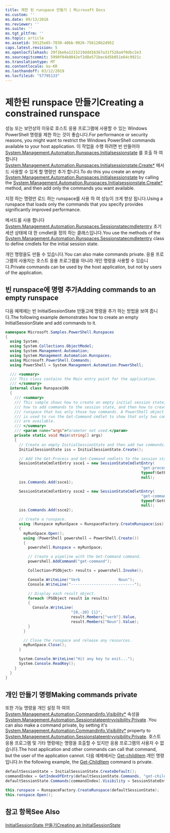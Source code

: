 ```yaml
---
title: 제한 된 runspace 만들기 | Microsoft Docs
ms.custom: ''
ms.date: 09/13/2016
ms.reviewer: ''
ms.suite: ''
ms.tgt_pltfrm: ''
ms.topic: article
ms.assetid: 59125e65-7030-40bb-9926-756120b2d952
caps.latest.revision: 5
ms.openlocfilehash: 29f1be6a1215219ddd16367a31f528a4f0dbc2e3
ms.sourcegitcommit: 5990f04b8042ef2d8e571bec6d5b051e64c9921c
ms.translationtype: MT
ms.contentlocale: ko-KR
ms.lasthandoff: 03/12/2019
ms.locfileid: "57795133"
---
```

# <a name="creating-a-constrained-runspace"></a><span data-ttu-id="e44dd-102">제한된 runspace 만들기</span><span class="sxs-lookup"><span data-stu-id="e44dd-102">Creating a constrained runspace</span></span>

<span data-ttu-id="e44dd-103">성능 또는 보안상의 이유로 호스트 응용 프로그램에 사용할 수 있는 Windows PowerShell 명령을 제한 하는 것이 좋습니다.</span><span class="sxs-lookup"><span data-stu-id="e44dd-103">For performance or security reasons, you might want to restrict the Windows PowerShell commands available to your host application.</span></span> <span data-ttu-id="e44dd-104">이 작업을 수행 하려면 빈 만들어야 [System.Management.Automation.Runspaces.Initialsessionstate](/dotnet/api/System.Management.Automation.Runspaces.InitialSessionState) 를 호출 하 여 합니다 [System.Management.Automation.Runspaces.Initialsessionstate.Create\*](/dotnet/api/System.Management.Automation.Runspaces.InitialSessionState.Create) 메서드 사용할 수 있게 할 명령만 추가 합니다.</span><span class="sxs-lookup"><span data-stu-id="e44dd-104">To do this you create an empty [System.Management.Automation.Runspaces.Initialsessionstate](/dotnet/api/System.Management.Automation.Runspaces.InitialSessionState) by calling the [System.Management.Automation.Runspaces.Initialsessionstate.Create\*](/dotnet/api/System.Management.Automation.Runspaces.InitialSessionState.Create) method, and then add only the commands you want available.</span></span>

 <span data-ttu-id="e44dd-105">지정 하는 명령만 로드 하는 runspace를 사용 하 여 성능이 크게 향상 됩니다.</span><span class="sxs-lookup"><span data-stu-id="e44dd-105">Using a runspace that loads only the commands that you specify provides significantly improved performance.</span></span>

 <span data-ttu-id="e44dd-106">메서드를 사용 합니다 [System.Management.Automation.Runspaces.Sessionstatecmdletentry](/dotnet/api/System.Management.Automation.Runspaces.SessionStateCmdletEntry) 초기 세션 상태에 대 한 cmdlet을 정의 하는 클래스입니다.</span><span class="sxs-lookup"><span data-stu-id="e44dd-106">You use the methods of the [System.Management.Automation.Runspaces.Sessionstatecmdletentry](/dotnet/api/System.Management.Automation.Runspaces.SessionStateCmdletEntry) class to define cmdlets for the initial session state.</span></span>

 <span data-ttu-id="e44dd-107">개인 명령을도 만들 수 있습니다.</span><span class="sxs-lookup"><span data-stu-id="e44dd-107">You can also make commands private.</span></span> <span data-ttu-id="e44dd-108">응용 프로그램의 사용자는 호스트 응용 프로그램을 아니라 개인 명령을 사용할 수 있습니다.</span><span class="sxs-lookup"><span data-stu-id="e44dd-108">Private commands can be used by the host application, but not by users of the application.</span></span>

## <a name="adding-commands-to-an-empty-runspace"></a><span data-ttu-id="e44dd-109">빈 runspace에 명령 추가</span><span class="sxs-lookup"><span data-stu-id="e44dd-109">Adding commands to an empty runspace</span></span>

 <span data-ttu-id="e44dd-110">다음 예제에는 빈 InitialSessionState 만들고에 명령을 추가 하는 방법을 보여 줍니다.</span><span class="sxs-lookup"><span data-stu-id="e44dd-110">The following example demonstrates how to create an empty InitialSessionState and add commands to it.</span></span>

```csharp
namespace Microsoft.Samples.PowerShell.Runspaces
{
  using System;
  using System.Collections.ObjectModel;
  using System.Management.Automation;
  using System.Management.Automation.Runspaces;
  using Microsoft.PowerShell.Commands;
  using PowerShell = System.Management.Automation.PowerShell;

  /// <summary>
  /// This class contains the Main entry point for the application.
  /// </summary>
  internal class Runspace10b
  {
    /// <summary>
    /// This sample shows how to create an empty initial session state,
    /// how to add commands to the session state, and then how to create a
    /// runspace that has only those two commands. A PowerShell object
    /// is used to run the Get-Command cmdlet to show that only two commands
    /// are available.
    /// </summary>
    /// <param name="args">Parameter not used.</param>
    private static void Main(string[] args)
    {
      // Create an empty InitialSessionState and then add two commands.
      InitialSessionState iss = InitialSessionState.Create();

      // Add the Get-Process and Get-Command cmdlets to the session state.
      SessionStateCmdletEntry ssce1 = new SessionStateCmdletEntry(
                                                            "get-process",
                                                            typeof(GetProcessCommand),
                                                            null);
      iss.Commands.Add(ssce1);

      SessionStateCmdletEntry ssce2 = new SessionStateCmdletEntry(
                                                            "get-command",
                                                            typeof(GetCommandCommand),
                                                            null);
      iss.Commands.Add(ssce2);

      // Create a runspace.
      using (Runspace myRunSpace = RunspaceFactory.CreateRunspace(iss))
      {
        myRunSpace.Open();
        using (PowerShell powershell = PowerShell.Create())
        {
          powershell.Runspace = myRunSpace;

          // Create a pipeline with the Get-Command command.
          powershell.AddCommand("get-command");

          Collection<PSObject> results = powershell.Invoke();

          Console.WriteLine("Verb                 Noun");
          Console.WriteLine("----------------------------");

          // Display each result object.
          foreach (PSObject result in results)
          {
            Console.WriteLine(
                             "{0,-20} {1}",
                             result.Members["verb"].Value,
                             result.Members["Noun"].Value);
          }
        }

        // Close the runspace and release any resources.
        myRunSpace.Close();
      }

      System.Console.WriteLine("Hit any key to exit...");
      System.Console.ReadKey();
    }
  }
}
```

## <a name="making-commands-private"></a><span data-ttu-id="e44dd-111">개인 만들기 명령</span><span class="sxs-lookup"><span data-stu-id="e44dd-111">Making commands private</span></span>

 <span data-ttu-id="e44dd-112">또한 가능 명령을 개인 설정 하 여의 [System.Management.Automation.Commandinfo.Visibility\*](/dotnet/api/System.Management.Automation.CommandInfo.Visibility) 속성을 [System.Management.Automation.Sessionstateentryvisibility.Private](/dotnet/api/System.Management.Automation.SessionStateEntryVisibility.Private) .</span><span class="sxs-lookup"><span data-stu-id="e44dd-112">You can also make a command private, by setting it's [System.Management.Automation.Commandinfo.Visibility\*](/dotnet/api/System.Management.Automation.CommandInfo.Visibility) property to [System.Management.Automation.Sessionstateentryvisibility.Private](/dotnet/api/System.Management.Automation.SessionStateEntryVisibility.Private).</span></span> <span data-ttu-id="e44dd-113">호스트 응용 프로그램 및 기타 명령에는 명령을 호출할 수 있지만 응용 프로그램의 사용자 수 없습니다.</span><span class="sxs-lookup"><span data-stu-id="e44dd-113">The host application and other commands can call that command, but the user of the application cannot.</span></span> <span data-ttu-id="e44dd-114">다음 예제에서는 [Get-childitem](/powershell/module/Microsoft.PowerShell.Management/Get-ChildItem) 개인 명령입니다.</span><span class="sxs-lookup"><span data-stu-id="e44dd-114">In the following example, the [Get-ChildItem](/powershell/module/Microsoft.PowerShell.Management/Get-ChildItem) command is private.</span></span>

```csharp
defaultSessionState = InitialSessionState.CreateDefault();
commandIndex = GetIndexOfEntry(defaultSessionState.Commands, "get-childitem");
defaultSessionState.Commands[commandIndex].Visibility = SessionStateEntryVisibility.Private;

this.runspace = RunspaceFactory.CreateRunspace(defaultSessionState);
this.runspace.Open();
```

## <a name="see-also"></a><span data-ttu-id="e44dd-115">참고 항목</span><span class="sxs-lookup"><span data-stu-id="e44dd-115">See Also</span></span>

 [<span data-ttu-id="e44dd-116">InitialSessionState 만들기</span><span class="sxs-lookup"><span data-stu-id="e44dd-116">Creating an InitialSessionState</span></span>](./creating-an-initialsessionstate.md)
